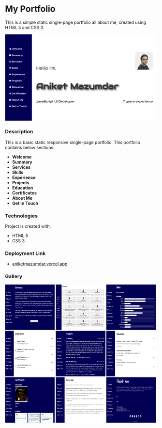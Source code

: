 # My Portfolio
This is a simple static single-page portfolio all about me, created using HTML 5 and CSS 3.

![Screenshot](/assets/img/screenshots/welcome.png?raw=true)

### Description
This is a basic static responsive single-page portfolio. This portfolio contains below sections:

* **Welcome**
* **Summary**
* **Services**
* **Skills**
* **Experience**
* **Projects**
* **Education**
* **Certificates**
* **About Me**
* **Get in Touch**


### Technologies
Project is created with:
* HTML 5
* CSS 3


### Deployment Link
* [aniketmazumdar.vercel.app](https://aniketmazumdar.vercel.app/)


### Gallery
<div style="float:left">
<img src="/assets/img/screenshots/summary.png?raw=true" width="32.5%" height="150">
<img src="/assets/img/screenshots/services.png?raw=true" width="32.5%" height="150">
<img src="/assets/img/screenshots/skills.png?raw=true" width="32.5%" height="150">
<img src="/assets/img/screenshots/experience.png?raw=true" width="32.5%" height="150">
<img src="/assets/img/screenshots/projects.png?raw=true" width="32.5%" height="150">
<img src="/assets/img/screenshots/education.png?raw=true" width="32.5%" height="150">
<img src="/assets/img/screenshots/certificates.png?raw=true" width="32.5%" height="150">
<img src="/assets/img/screenshots/about-me.png?raw=true" width="32.5%" height="150">
<img src="/assets/img/screenshots/get-in-touch.png?raw=true" width="32.5%" height="150">
</div>
